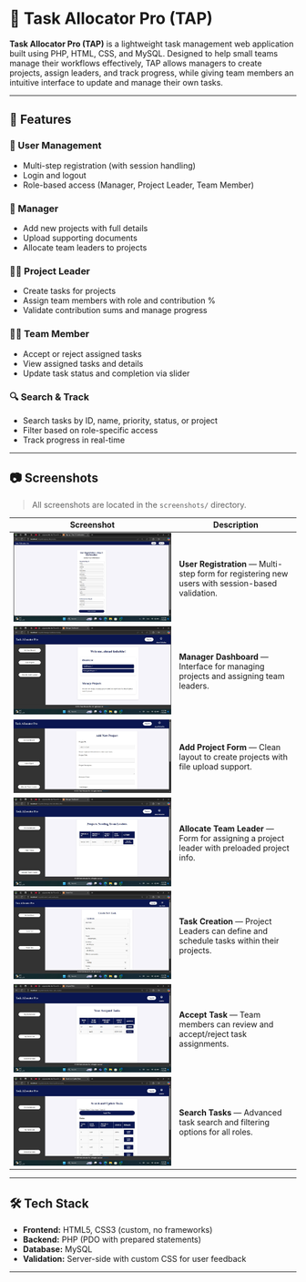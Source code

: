 # 📌 Task Allocator Pro (TAP)

**Task Allocator Pro (TAP)** is a lightweight task management web application built using PHP, HTML, CSS, and MySQL. Designed to help small teams manage their workflows effectively, TAP allows managers to create projects, assign leaders, and track progress, while giving team members an intuitive interface to update and manage their own tasks.

---

## 🚀 Features

### 🔐 User Management
- Multi-step registration (with session handling)
- Login and logout
- Role-based access (Manager, Project Leader, Team Member)

### 👤 Manager
- Add new projects with full details
- Upload supporting documents
- Allocate team leaders to projects

### 🧑‍🏫 Project Leader
- Create tasks for projects
- Assign team members with role and contribution %
- Validate contribution sums and manage progress

### 👨‍💻 Team Member
- Accept or reject assigned tasks
- View assigned tasks and details
- Update task status and completion via slider

### 🔍 Search & Track
- Search tasks by ID, name, priority, status, or project
- Filter based on role-specific access
- Track progress in real-time

---

## 📷 Screenshots

> All screenshots are located in the `screenshots/` directory.

| Screenshot | Description |
|------------|-------------|
| ![](screenshots/signup.jpg) | **User Registration** — Multi-step form for registering new users with session-based validation. |
| ![](screenshots/managerDashboard.jpg) | **Manager Dashboard** — Interface for managing projects and assigning team leaders. |
| ![](screenshots/managerAddProject.jpg) | **Add Project Form** — Clean layout to create projects with file upload support. |
| ![](screenshots/managerAllocate.jpg) | **Allocate Team Leader** — Form for assigning a project leader with preloaded project info. |
| ![](screenshots/leaderTaskCreat.jpg) | **Task Creation** — Project Leaders can define and schedule tasks within their projects. |
| ![](screenshots/memberTaskList.jpg) | **Accept Task** — Team members can review and accept/reject task assignments. |
| ![](screenshots/teamMemberSearch.jpg) | **Search Tasks** — Advanced task search and filtering options for all roles. |

---

## 🛠️ Tech Stack

- **Frontend:** HTML5, CSS3 (custom, no frameworks)
- **Backend:** PHP (PDO with prepared statements)
- **Database:** MySQL
- **Validation:** Server-side with custom CSS for user feedback

---

